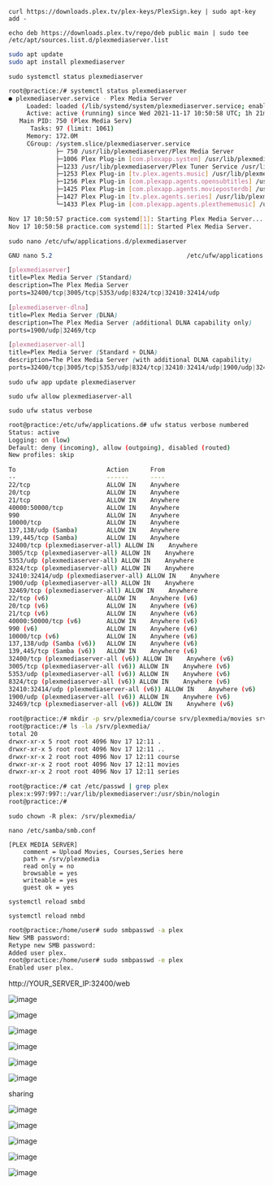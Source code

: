 
`curl https://downloads.plex.tv/plex-keys/PlexSign.key | sudo apt-key add -`


`echo deb https://downloads.plex.tv/repo/deb public main | sudo tee /etc/apt/sources.list.d/plexmediaserver.list`


```bash
sudo apt update
sudo apt install plexmediaserver
```

`sudo systemctl status plexmediaserver`

```bash
root@practice:/# systemctl status plexmediaserver
● plexmediaserver.service - Plex Media Server
     Loaded: loaded (/lib/systemd/system/plexmediaserver.service; enabled; vendor preset: enabled)
     Active: active (running) since Wed 2021-11-17 10:50:58 UTC; 1h 21min ago
   Main PID: 750 (Plex Media Serv)
      Tasks: 97 (limit: 1061)
     Memory: 172.0M
     CGroup: /system.slice/plexmediaserver.service
             ├─ 750 /usr/lib/plexmediaserver/Plex Media Server
             ├─1006 Plex Plug-in [com.plexapp.system] /usr/lib/plexmediaserver/Resources/Plug-ins-8dcc73a59/Framework.bundle/Contents/Re>
             ├─1233 /usr/lib/plexmediaserver/Plex Tuner Service /usr/lib/plexmediaserver/Resources/Tuner/Private /usr/lib/plexmediaserve>
             ├─1253 Plex Plug-in [tv.plex.agents.music] /usr/lib/plexmediaserver/Resources/Plug-ins-8dcc73a59/Framework.bundle/Contents/>
             ├─1256 Plex Plug-in [com.plexapp.agents.opensubtitles] /usr/lib/plexmediaserver/Resources/Plug-ins-8dcc73a59/Framework.bund>
             ├─1425 Plex Plug-in [com.plexapp.agents.movieposterdb] /usr/lib/plexmediaserver/Resources/Plug-ins-8dcc73a59/Framework.bund>
             ├─1427 Plex Plug-in [tv.plex.agents.series] /usr/lib/plexmediaserver/Resources/Plug-ins-8dcc73a59/Framework.bundle/Contents>
             └─1433 Plex Plug-in [com.plexapp.agents.plexthememusic] /usr/lib/plexmediaserver/Resources/Plug-ins-8dcc73a59/Framework.bun>

Nov 17 10:50:57 practice.com systemd[1]: Starting Plex Media Server...
Nov 17 10:50:58 practice.com systemd[1]: Started Plex Media Server.

```

`sudo nano /etc/ufw/applications.d/plexmediaserver`

```css
GNU nano 5.2                                     /etc/ufw/applications.d/plexmediaserver

[plexmediaserver]
title=Plex Media Server (Standard)
description=The Plex Media Server
ports=32400/tcp|3005/tcp|5353/udp|8324/tcp|32410:32414/udp

[plexmediaserver-dlna]
title=Plex Media Server (DLNA)
description=The Plex Media Server (additional DLNA capability only)
ports=1900/udp|32469/tcp

[plexmediaserver-all]
title=Plex Media Server (Standard + DLNA)
description=The Plex Media Server (with additional DLNA capability)
ports=32400/tcp|3005/tcp|5353/udp|8324/tcp|32410:32414/udp|1900/udp|32469/tcp

```

`sudo ufw app update plexmediaserver`

`sudo ufw allow plexmediaserver-all`

`sudo ufw status verbose`

```bash
root@practice:/etc/ufw/applications.d# ufw status verbose numbered
Status: active
Logging: on (low)
Default: deny (incoming), allow (outgoing), disabled (routed)
New profiles: skip

To                         Action      From
--                         ------      ----
22/tcp                     ALLOW IN    Anywhere
20/tcp                     ALLOW IN    Anywhere
21/tcp                     ALLOW IN    Anywhere
40000:50000/tcp            ALLOW IN    Anywhere
990                        ALLOW IN    Anywhere
10000/tcp                  ALLOW IN    Anywhere
137,138/udp (Samba)        ALLOW IN    Anywhere
139,445/tcp (Samba)        ALLOW IN    Anywhere
32400/tcp (plexmediaserver-all) ALLOW IN    Anywhere
3005/tcp (plexmediaserver-all) ALLOW IN    Anywhere
5353/udp (plexmediaserver-all) ALLOW IN    Anywhere
8324/tcp (plexmediaserver-all) ALLOW IN    Anywhere
32410:32414/udp (plexmediaserver-all) ALLOW IN    Anywhere
1900/udp (plexmediaserver-all) ALLOW IN    Anywhere
32469/tcp (plexmediaserver-all) ALLOW IN    Anywhere
22/tcp (v6)                ALLOW IN    Anywhere (v6)
20/tcp (v6)                ALLOW IN    Anywhere (v6)
21/tcp (v6)                ALLOW IN    Anywhere (v6)
40000:50000/tcp (v6)       ALLOW IN    Anywhere (v6)
990 (v6)                   ALLOW IN    Anywhere (v6)
10000/tcp (v6)             ALLOW IN    Anywhere (v6)
137,138/udp (Samba (v6))   ALLOW IN    Anywhere (v6)
139,445/tcp (Samba (v6))   ALLOW IN    Anywhere (v6)
32400/tcp (plexmediaserver-all (v6)) ALLOW IN    Anywhere (v6)
3005/tcp (plexmediaserver-all (v6)) ALLOW IN    Anywhere (v6)
5353/udp (plexmediaserver-all (v6)) ALLOW IN    Anywhere (v6)
8324/tcp (plexmediaserver-all (v6)) ALLOW IN    Anywhere (v6)
32410:32414/udp (plexmediaserver-all (v6)) ALLOW IN    Anywhere (v6)
1900/udp (plexmediaserver-all (v6)) ALLOW IN    Anywhere (v6)
32469/tcp (plexmediaserver-all (v6)) ALLOW IN    Anywhere (v6)

```

```bash
root@practice:/# mkdir -p srv/plexmedia/course srv/plexmedia/movies srv/plexmedia/series
root@practice:/# ls -la /srv/plexmedia/
total 20
drwxr-xr-x 5 root root 4096 Nov 17 12:11 .
drwxr-xr-x 5 root root 4096 Nov 17 12:11 ..
drwxr-xr-x 2 root root 4096 Nov 17 12:11 course
drwxr-xr-x 2 root root 4096 Nov 17 12:11 movies
drwxr-xr-x 2 root root 4096 Nov 17 12:11 series
```


```bash
root@practice:/# cat /etc/passwd | grep plex
plex:x:997:997::/var/lib/plexmediaserver:/usr/sbin/nologin
root@practice:/#
```

`sudo chown -R plex: /srv/plexmedia/`

`nano /etc/samba/smb.conf`

```
[PLEX MEDIA SERVER]
    comment = Upload Movies, Courses,Series here
    path = /srv/plexmedia
    read only = no
    browsable = yes
    writeable = yes
    guest ok = yes
```

`systemctl reload smbd`

`systemctl reload nmbd`


```bash
root@practice:/home/user# sudo smbpasswd -a plex
New SMB password:
Retype new SMB password:
Added user plex.
root@practice:/home/user# sudo smbpasswd -e plex
Enabled user plex.
```


http://YOUR_SERVER_IP:32400/web

![image](https://user-images.githubusercontent.com/58165365/142200664-727ecb90-cfc7-415c-b698-9174bf9a518e.png)

![image](https://user-images.githubusercontent.com/58165365/142201818-ff2ceaa5-623f-46ba-9a29-ee31df69a4af.png)

![image](https://user-images.githubusercontent.com/58165365/142202803-f49afb98-44eb-4bd9-8de9-647d559be71b.png)

![image](https://user-images.githubusercontent.com/58165365/142205859-33f5d405-7ae1-4161-b68b-a2d2c91c5dc3.png)

![image](https://user-images.githubusercontent.com/58165365/142206085-3d7249ff-6dda-484d-a5a7-397de9631183.png)

![image](https://user-images.githubusercontent.com/58165365/142206912-9ff91df7-7f37-4234-86a9-e8d356d30ab5.png)

sharing

![image](https://user-images.githubusercontent.com/58165365/142208921-70e62fd2-e5f4-4e03-8c1b-fdce3f23955a.png)

![image](https://user-images.githubusercontent.com/58165365/142209030-86f21ce3-d7a8-45a5-bbdf-6443093dcfc9.png)

![image](https://user-images.githubusercontent.com/58165365/142209075-04c21ba9-f6bf-4053-8759-f17bc25a80a9.png)

![image](https://user-images.githubusercontent.com/58165365/142209102-8a876b0d-b1e7-4881-9165-81a602e1e22a.png)

![image](https://user-images.githubusercontent.com/58165365/142209147-4ca59c35-8981-4b67-ad41-aed706316010.png)

